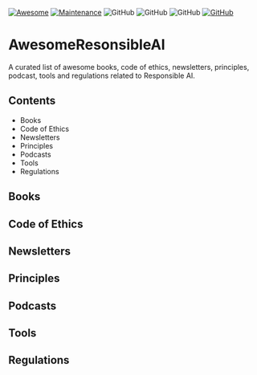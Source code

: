 [![Awesome](images/awesome.svg)](https://github.com/sindresorhus/awesome)
[![Maintenance](https://img.shields.io/badge/Maintained%3F-YES-green.svg)](https://github.com/AthenaCore/AwesomeResponsibleAI/graphs/commit-activity)
![GitHub](https://img.shields.io/badge/Release-PROD-yellow.svg)
![GitHub](https://img.shields.io/badge/Languages-MULTI-blue.svg)
![GitHub](https://img.shields.io/badge/License-MIT-lightgrey.svg)
[![GitHub](https://img.shields.io/twitter/follow/athenacoreai.svg?label=Follow)](https://twitter.com/athenacoreai)

# AwesomeResonsibleAI
A curated list of awesome books, code of ethics, newsletters, principles, podcast, tools and regulations related to Responsible AI.

## Contents

- Books
- Code of Ethics
- Newsletters
- Principles
- Podcasts
- Tools
- Regulations

## Books
## Code of Ethics
## Newsletters
## Principles
## Podcasts
## Tools
## Regulations
